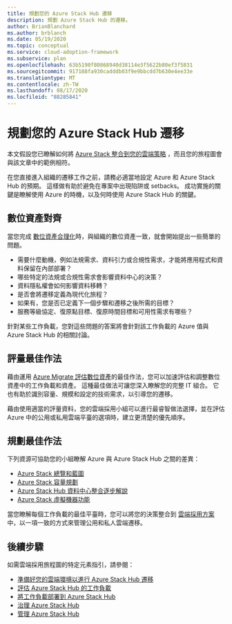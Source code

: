 ```yaml
---
title: 規劃您的 Azure Stack Hub 遷移
description: 規劃 Azure Stack Hub 的遷移。
author: BrianBlanchard
ms.author: brblanch
ms.date: 05/19/2020
ms.topic: conceptual
ms.service: cloud-adoption-framework
ms.subservice: plan
ms.openlocfilehash: 63b5190f80868940d38114e3f5622b80ef3f5831
ms.sourcegitcommit: 917188fa930cadddb03f9e9bbcdd7b630e4ee33e
ms.translationtype: MT
ms.contentlocale: zh-TW
ms.lasthandoff: 08/17/2020
ms.locfileid: "88285841"
---
```

# <a name="plan-your-azure-stack-hub-migration"></a>規劃您的 Azure Stack Hub 遷移

本文假設您已瞭解如何將 [Azure Stack 整合到您的雲端策略](./index.md) ，而且您的旅程圖會與該文章中的範例相符。

在您直接進入組織的遷移工作之前，請務必適當地設定 Azure 和 Azure Stack Hub 的預期。 這樣做有助於避免在專案中出現陷阱或 setbacks。 成功實施的關鍵是瞭解使用 Azure 的時機，以及何時使用 Azure Stack Hub 的關鍵。

## <a name="digital-estate-alignment"></a>數位資產對齊

當您完成 [數位資產合理化](../../digital-estate/index.md)時，與組織的數位資產一致，就會開始提出一些簡單的問題。

- 需要什麼動機，例如法規需求、資料引力或合規性需求，才能將應用程式和資料保留在內部部署？
- 哪些特定的法規或合規性需求會影響資料中心的決策？
- 資料隱私權會如何影響資料移轉？
- 是否會將遷移定義為現代化旅程？
- 如果有，您是否已定義下一個步驟和遷移之後所需的目標？
- 服務等級協定、復原點目標、復原時間目標和可用性需求有哪些？

針對某些工作負載，您對這些問題的答案將會針對該工作負載的 Azure 值與 Azure Stack Hub 的相關討論。

## <a name="assessment-best-practices"></a>評量最佳作法

藉由運用 [Azure Migrate 評估數位資產](../../plan/contoso-migration-assessment.md)的最佳作法，您可以加速評估和調整數位資產中的工作負載和資產。 這種最佳做法可讓您深入瞭解您的完整 IT 組合。 它也有助於識別容量、規模和設定的技術需求，以引導您的遷移。

藉由使用適當的評量資料，您的雲端採用小組可以進行最睿智做法選擇，並在評估 Azure 中的公用或私用雲端平臺的選項時，建立更清楚的優先順序。

## <a name="planning-best-practices"></a>規劃最佳作法

下列資源可協助您的小組瞭解 Azure 與 Azure Stack Hub 之間的差異：

- [Azure Stack 總覽和藍圖](https://azure.microsoft.com/resources/videos/ignite-2018-azure-stack-overview-and-roadmap/)
- [Azure Stack 容量規劃](/azure/azure-stack/capacity-planning)
- [Azure Stack Hub 資料中心整合逐步解說](/azure-stack/operator/azure-stack-customer-journey)
- [Azure Stack 虛擬機器功能](/azure-stack/user/azure-stack-vm-considerations?view=azs-1910)

當您瞭解每個工作負載的最佳平臺時，您可以將您的決策整合到 [雲端採用方案](../../plan/template.md) 中，以一項一致的方式來管理公用和私人雲端遷移。

## <a name="next-steps"></a>後續步驟

如需雲端採用旅程圖的特定元素指引，請參閱：

- [準備好您的雲端環境以進行 Azure Stack Hub 遷移](./ready.md)
- [評估 Azure Stack Hub 的工作負載](./migrate-assess.md)
- [將工作負載部署到 Azure Stack Hub](./migrate-deploy.md)
- [治理 Azure Stack Hub](./govern.md)
- [管理 Azure Stack Hub](./manage.md)
